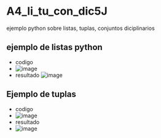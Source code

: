 # A4_li_tu_con_dic5J
ejemplo python sobre listas, tuplas, conjuntos diciplinarios
## ejemplo de listas python 
- codigo
- ![image](https://github.com/user-attachments/assets/1812ac79-feac-405f-a5c1-974f9bc9b6c7)
- resultado
![image](https://github.com/user-attachments/assets/d2696c38-7e9b-421b-9e53-4e25fdf397f9)
## Ejemplo de tuplas
- codigo
- ![image](https://github.com/user-attachments/assets/8d9a7bbe-b803-4ac6-a95d-e28310ce198d)
 - resultado
 - ![image](https://github.com/user-attachments/assets/be3c0b6a-27dd-4b83-8dd7-a4ebb5eb70bf)



